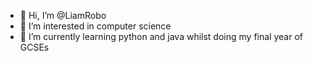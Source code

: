 - 👋 Hi, I’m @LiamRobo
- 👀 I’m interested in computer science
- 🌱 I’m currently learning python and java whilst doing my final year of GCSEs
